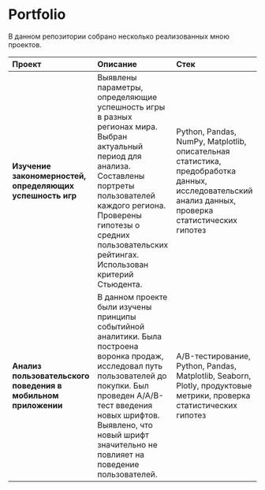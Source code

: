 # Portfolio
В данном репозитории собрано несколько реализованных мною проектов.

|         Проект              |                                    Описание                                  |                   Стек                 |
| :---------------------------| :--------------------------------------------------------------------------- |:---------------------------------------|
| **Изучение закономерностей, определяющих успешность игр** | Выявлены параметры, определяющие успешность игры в разных регионах мира. Выбран актуальный период для анализа. Составлены портреты пользователей каждого региона. Проверены гипотезы о средних пользовательских рейтингах. Использован критерий Стьюдента.  | Python, Pandas, NumPy, Matplotlib, описательная статистика, предобработка данных, исследовательский анализ данных, проверка статистических гипотез    |
| **Анализ пользовательского поведения в мобильном приложении** | В данном проекте были изучены принципы событийной аналитики. Была построена воронка продаж, исследовал путь пользователей до покупки. Был проведен А/А/В-тест введения новых шрифтов. Выявлено, что новый шрифт значительно не повлияет на поведение пользователей.  | A/B-тестирование, Python, Pandas, Matplotlib, Seaborn, Plotly, продуктовые метрики,  проверка статистических гипотез    |

